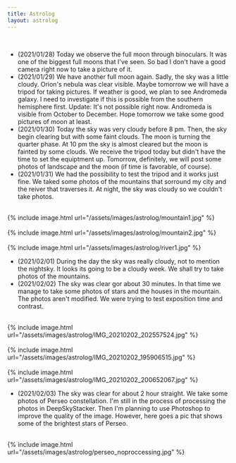 ```yaml
---
title: Astrolog
layout: astrolog
---
```


<br>

- (2021/01/28) Today we observe the full moon through binoculars. It was one of the biggest full moons that I've seen. So bad I don't have a good camera right now to take a picture of it.
- (2021/01/29) We have another full moon again. Sadly, the sky was a little cloudy. Orion's nebula was clear visible. Maybe tomorrow we will have a tripod for taking pictures. If weather is good, we plan to see Andromeda galaxy. I need to investigate if this is possible from the southern hemisphere first. Update: It's not possible right now. Andromeda is visible from October to December. Hope tomorrow we take some good pictures of moon at least.
- (2021/01/30) Today the sky was very cloudy before 8 pm. Then, the sky begin clearing but with some faint clouds. The moon is turning the quarter phase. At 10 pm the sky is almost cleared but the moon is fainted by some clouds. We receive the tripod today but didn't have the time to set the equiptment up. Tomorrow, definitely, we will post some photos of landscape and the moon (if time is favorable, of course).
- (2021/01/31) We had the possibility to test the tripod and it works just fine. We taked some photos of the mountains that sorround my city and the reiver that traverses it. At night, the sky was cloudy so we couldn't take photos.

<br>
{% include image.html url="/assets/images/astrolog/mountain1.jpg" 
  %}
<br>

<br>
{% include image.html url="/assets/images/astrolog/mountain2.jpg" 
  %}
<br>

<br>
{% include image.html url="/assets/images/astrolog/river1.jpg" 
  %}
<br>

- (2021/02/01) During the day the sky was really cloudy, not to mention the nightsky. It looks its going to be a cloudy week. We shall try to take photos of the mountains.
- (2021/02/02) The sky was clear gor about 30 minutes. In that time we manage to take some photos of stars and the houses in the mountain. The photos aren't modified. We were trying to test exposition time and contrast.

<br>
{% include image.html url="/assets/images/astrolog/IMG_20210202_202557524.jpg" 
  %}
<br>

<br>
{% include image.html url="/assets/images/astrolog/IMG_20210202_195906515.jpg" 
  %}
<br>

<br>
{% include image.html url="/assets/images/astrolog/IMG_20210202_200652067.jpg" 
  %}
<br>

- (2021/02/03) The sky was clear for about 2 hour straight. We take some photos of Perseo constellation. I'm still in the process of processing the photos in DeepSkyStacker. Then I'm planning to use Photoshop to improve the quality of the image. However, here goes a pic that shows some of the brightest stars of Perseo.

<br>
{% include image.html url="/assets/images/astrolog/perseo_noproccessing.jpg" 
  %}
<br>
